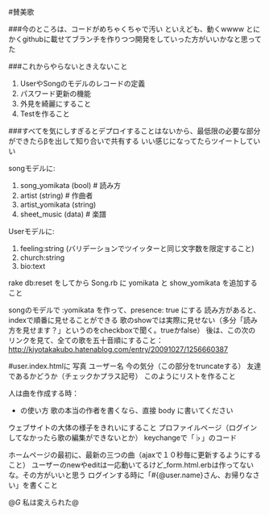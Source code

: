 #賛美歌

###今のところは、コードがめちゃくちゃで汚い
といえども、動くwwww
とにかくgithubに載せてブランチを作りつつ開発をしていった方がいいかなと思ってた

###これからやらないときえないこと
1. UserやSongのモデルのレコードの定義
2. パスワード更新の機能
3. 外見を綺麗にすること
4. Testを作ること

###すべてを気にしすぎるとデプロイすることはないから、最低限の必要な部分ができたらβを出して知り合いで共有する
いい感じになってたらツイートしていい

songモデルに:
1. song_yomikata (bool) # 読み方
2. artist (string) # 作曲者
3. artist_yomikata (string)
4. sheet_music (data) # 楽譜

Userモデルに:
1. feeling:string (バリデーションでツイッターと同じ文字数を限定すること)
2. church:string
3. bio:text

rake db:reset をしてから Song.rb に yomikata と show_yomikata を追加すること

songのモデルで :yomikata を作って、presence: true にする
読み方があると、indexで順番に見せることができる
歌のshowでは実際に見せない（多分「読み方を見せます？」というのをcheckboxで聞く。trueかfalse）
後は、この次のリンクを見て、全ての歌を五十音順にすること：
http://kiyotakakubo.hatenablog.com/entry/20091027/1256660387

#user.index.htmlに
写真 ユーザー名 今の気分（この部分をtruncateする） 友達であるかどうか（チェックかプラス記号）
このようにリストを作ること

人は曲を作成する時：
* の使い方
歌の本当の作者を書くなら、直接 body に書いてください

ウェブサイトの大体の様子をきれいにすること
プロファイルページ（ログインしてなかったら歌の編集ができないとか）
keychangeで「♭」のコード


ホームページの最初に、最新の三つの曲（ajaxで１０秒毎に更新するようにすること）
ユーザーのnewやeditは一応動いてるけど_form.html.erbは作ってないな。その方がいいと思う
ログインする時に「#{@user.name}さん、お帰りなさい」を書くこと

@*G*
私は変えられた@
